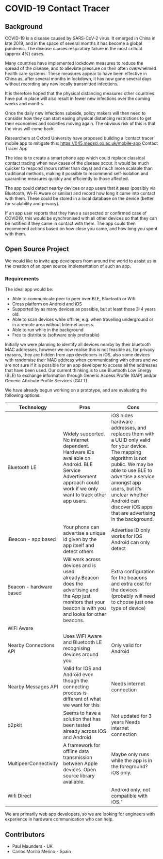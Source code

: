 # COVID-19 Contact Tracer


## Background

COVID-19 is a disease caused by SARS-CoV-2 virus. It emerged in China in late 2019, and in the space of several months it has become a global pandemic. The disease causes respiratory failure in the most critical (approx 4%) cases. 

Many countries have implemented lockdown measures to reduce the spread of the disease, and to alleviate pressure on their often overwhelmed health care systems. These measures appear to have been effective in China as, after several months in lockdown, it has now gone several days without recording any new locally transmitted infections. 

It is therefore hoped that the physical distancing measures other countries have put in place will also result in fewer new infections over the coming weeks and months.

Once the daily new infections subside, policy makers will then need to consider how they can start easing physical distancing restrictions to get their economies and societies moving again. The obvious risk of this is that the virus will come back.

Researchers at Oxford University have proposed building a ‘contact tracer’ mobile app to mitigate this: https://045.medsci.ox.ac.uk/mobile-app 
Contact Tracer App

The idea is to create a smart phone app which could replace classical contact tracing when new cases of the disease occur. It would be much quicker to respond (hours rather than days) and much more scalable than traditional methods, making it possible to recommend self-isolation and quarantine measures quickly and efficiently to those affected.  

The app could detect nearby devices or app users that it sees (possibly via Bluetooth, Wi-Fi Aware or similar) and record how long it came into contact with them. These could be stored in a local database on the device (better for scalability and privacy). 

If an app user reports that they have a suspected or confirmed case of COVID19, this would be synchronised with all other devices so that they can be notified if they came in contact with them. The app could then recommend actions based on how close you came, and how long you spent with them.

## Open Source Project

We would like to invite app developers from around the world to assist us in the creation of an open source implementation of such an app. 

### Requirements

The ideal app would be:

* Able to communicate peer to peer over BLE, Bluetooth or Wifi 
* Cross platform on Android and iOS
* Supported by as many devices as possible, but at least those 3-4 years old.
* Able to scan devices while offline, e.g. when travelling underground or in a remote area without Internet access.
* Able to run while in the background
* Free to distribute (software only preferable)

Initially we were planning to identify all devices nearby by their bluetooth MAC addresses, however we now realise this is not feasible as, for privacy reasons, they are hidden from app developers in iOS, also some devices with randomise their MAC address when communicating with others and we are not sure if it is possible for an app developer to access all the addresses that have been used. Our current thinking is to use Bluetooth Low Energy (BLE) to exchange information through Generic Access Profile (GAP) and/or Generic Attribute Profile Services (GATT).

We have already begun working on a prototype, and are evaluating the following options:

|Technology|Pros|Cons|
|----------|----|----|
|Bluetooth LE|Widely supported. No internet dependent. Hardware IDs available on Android. BLE Service Advertisement approach could work if we only want to track other app users. |iOS hides hardware addresses, and replaces them with a UUID only valid for your device. The mapping algorithm is not public. We may be able to use BLE to advertise a service amongst app users, but it’s unclear whether Android can discover iOS apps that are advertising in the background. |
|iBeacon - app based|Your phone can advertise a unique id given by the app itself and detect others|Advertise ID only works for IOS Android can only detect|
|Beacon - hardware based|Will work across devices and is used already.Beacon does the advertising and the App just monitors that your beacon is with you and looks for other beacons.|Extra configuration for the beacons and extra cost for the devices (probably will need to choose just one type of device)|
|WiFi Aware|||
|Nearby Connections API|Uses WiFI Aware and Bluetooth LE recognising devices around you|Only valid for Android
|Nearby Messages API|Valid for IOS and Android even though the connecting process is different of what we want for this|Needs internet connection|
|p2pkit|Seems to have a solution that has been tested already across IOS and Android|Not updated for 3 years Needs internet connection|
|MultipeerConnectivity|A framework for offline data transmission between Apple devices. Open source library available.| Maybe only runs while the app is in the foreground? iOS only.|
|Wifi Direct||Android only, not compatible with iOS."

We are primarily web app developers, so we are looking for engineers with experience in hardware communication who can help.

## Contributors

* Paul Maunders - UK 
* Carlos Morillo Merino - Spain
